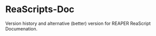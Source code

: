 # ReaScripts-Doc
Version history and alternative (better) version for REAPER ReaScript Documenation.
